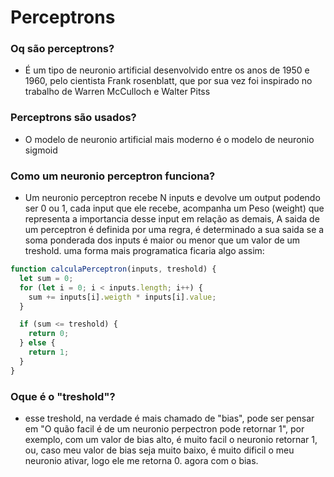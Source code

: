 # Perceptrons

### Oq são perceptrons?

- É um tipo de neuronio artificial desenvolvido entre os anos de 1950 e 1960, pelo cientista Frank rosenblatt, que por sua vez foi inspirado no trabalho de Warren McCulloch e Walter Pitss

### Perceptrons são usados?

- O modelo de neuronio artificial mais moderno é o modelo de neuronio sigmoid

### Como um neuronio perceptron funciona?

- Um neuronio perceptron recebe N inputs e devolve um output podendo ser 0 ou 1, cada input que ele recebe, acompanha um Peso (weight) que representa a importancia desse input em relação as demais, A saida de um perceptron é definida por uma regra, é determinado a sua saida se a soma ponderada dos inputs é maior ou menor que um valor de um treshold. uma forma mais programatica ficaria algo assim:

```js
function calculaPerceptron(inputs, treshold) {
  let sum = 0;
  for (let i = 0; i < inputs.length; i++) {
    sum += inputs[i].weigth * inputs[i].value;
  }

  if (sum <= treshold) {
    return 0;
  } else {
    return 1;
  }
}
```

### Oque é o "treshold"?

- esse treshold, na verdade é mais chamado de "bias", pode ser pensar em "O quão facil é de um neuronio perpectron pode retornar 1", por exemplo, com um valor de bias alto, é muito facil o neuronio retornar 1, ou, caso meu valor de bias seja muito baixo, é muito dificil o meu neuronio ativar, logo ele me retorna 0. agora com o bias.
